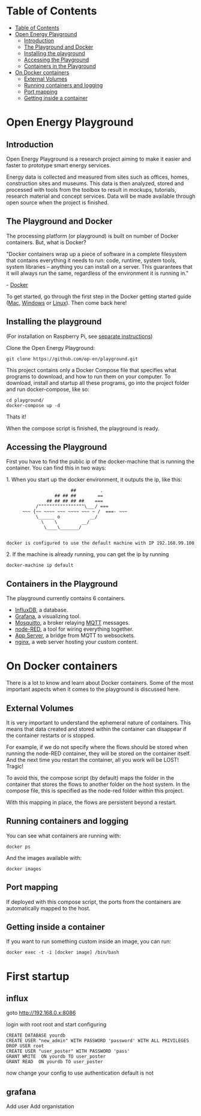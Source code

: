 # Table of Contents

<!-- TOC depth:6 withLinks:1 updateOnSave:1 orderedList:0 -->

- [Table of Contents](#table-of-contents)
- [Open Energy Playground](#open-energy-playground)
	- [Introduction](#introduction)
	- [The Playground and Docker](#the-playground-and-docker)
	- [Installing the playground](#installing-the-playground)
	- [Accessing the Playground](#accessing-the-playground)
	- [Containers in the Playground](#containers-in-the-playground)
- [On Docker containers](#on-docker-containers)
	- [External Volumes](#external-volumes)
	- [Running containers and logging](#running-containers-and-logging)
	- [Port mapping](#port-mapping)
	- [Getting inside a container](#getting-inside-a-container)

<!-- /TOC -->

# Open Energy Playground

## Introduction

Open Energy Playground is a research project aiming to make it easier and faster to prototype smart energy services.

Energy data is collected and measured from sites such as offices, homes, construction sites and museums.
This data is then analyzed, stored and processed with tools from the toolbox to result in mockups, tutorials, research material and concept services.
Data will be made available through open source when the project is finished.

## The Playground and Docker

The processing platform (or playground) is built on number of Docker containers.
But, what is Docker?

"Docker containers wrap up a piece of software in a complete filesystem that contains everything it needs to run: code, runtime, system tools, system libraries – anything you can install on a server. This guarantees that it will always run the same, regardless of the environment it is running in."

\- [Docker](https://www.docker.com)

To get started, go through the first step in the Docker getting started guide ([Mac](http://docs.docker.com/mac/step_one/), [Windows](http://docs.docker.com/windows/step_one/) or [Linux](http://docs.docker.com/linux/step_one/)). Then come back here!


## Installing the playground

(For installation on Raspberry Pi, see [separate instructions](https://github.com/op-en/playground/tree/master/rpi))

Clone the Open Energy Playground:
```
git clone https://github.com/op-en/playground.git
```
This project contains only a Docker Compose file that specifies what programs to download, and how to run them on your computer. To download, install and startup all these programs, go into the project folder and run docker-compose, like so:
```
cd playground/
docker-compose up -d
```
Thats it!

When the compose script is finished, the playground is ready.

## Accessing the Playground

First you have to find the public ip of the docker-machine that is running the container.
You can find this in two ways:

1\. When you start up the docker environment, it outputs the ip, like this:

```
                        ##         .
                  ## ## ##        ==
               ## ## ## ## ##    ===
           /"""""""""""""""""\___/ ===
      ~~~ {~~ ~~~~ ~~~ ~~~~ ~~~ ~ /  ===- ~~~
           \______ o           __/
             \    \         __/
              \____\_______/


docker is configured to use the default machine with IP 192.168.99.100
```

2\. If the machine is already running, you can get the ip by running

```
docker-machine ip default
```

## Containers in the Playground

The playground currently contains 6 containers.

- [InfluxDB](https://influxdb.com/), a database.
- [Grafana](http://grafana.org/), a visualizing tool.
- [Mosquitto](http://mosquitto.org/), a broker relaying [MQTT](http://mqtt.org/) messages.
- [node-RED](http://nodered.org/), a tool for wiring everything together.
- [App Server](https://github.com/op-en/app-server), a bridge from MQTT to websockets.
- [nginx](http://nginx.org/), a web server hosting your custom content.


# On Docker containers

There is a lot to know and learn about Docker containers. Some of the most important aspects when it comes to the playground is discussed here.

## External Volumes

It is very important to understand the ephemeral nature of containers. This means that data created and stored within the container can disappear if the container restarts or is stopped.

For example, if we do not specify where the flows should be stored when running the node-RED container, they will be stored on the container itself. And the next time you restart the container, all you work will be LOST! Tragic!

To avoid this, the compose script (by default) maps the folder in the container that stores the flows to another folder on the host system. In the compose file, this is specified as the node-red folder within this project.

With this mapping in place, the flows are persistent beyond a restart.

## Running containers and logging

You can see what containers are running with:

    docker ps

And the images available with:
```
docker images
```

## Port mapping

If deployed with this compose script, the ports from the containers are automatically mapped to the host.

## Getting inside a container

If you want to run something custom inside an image, you can run:
```
docker exec -t -i [docker image] /bin/bash
```

# First startup

## influx 

goto http://192.168.0.x:8086

login with root root and start configuring
```
CREATE DATABASE yourdb
CREATE USER "new_admin" WITH PASSWORD 'password' WITH ALL PRIVILEGES
DROP USER root
CREATE USER "user_poster" WITH PASSWORD 'pass'
GRANT WRITE  ON yourdb TO user_poster
GRANT READ  ON yourdb TO user_poster
```
now change your config to use authentication default is not

## grafana

Add user 
Add organistation



